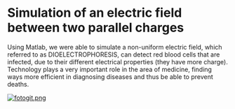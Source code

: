 # Simulation of an electric field between two parallel charges 

Using Matlab, we were able to simulate a non-uniform electric field, which referred to as DIOELECTROPHORESIS, can detect red blood cells that are infected, due to their different electrical properties (they have more charge). Technology plays a very important role in the area of medicine, finding ways more efficient in diagnosing diseases and thus be able to prevent deaths.

[![fotogit.png](https://i.postimg.cc/TYVsWLHJ/fotogit.png)](https://postimg.cc/mtrjvD4P)
